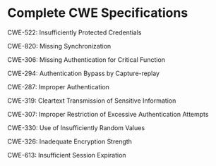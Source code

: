 

# Complete CWE Specifications

CWE-522: Insufficiently Protected Credentials

CWE-820: Missing Synchronization

CWE-306: Missing Authentication for Critical Function

CWE-294: Authentication Bypass by Capture-replay

CWE-287: Improper Authentication

CWE-319: Cleartext Transmission of Sensitive Information

CWE-307: Improper Restriction of Excessive Authentication Attempts

CWE-330: Use of Insufficiently Random Values

CWE-326: Inadequate Encryption Strength

CWE-613: Insufficient Session Expiration
